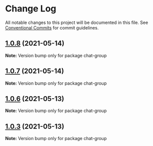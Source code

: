 # Change Log

All notable changes to this project will be documented in this file.
See [Conventional Commits](https://conventionalcommits.org) for commit guidelines.

## [1.0.8](https://github.com/sametpalitci/microservice-chat-app/compare/v1.0.7...v1.0.8) (2021-05-14)

**Note:** Version bump only for package chat-group





## [1.0.7](https://github.com/sametpalitci/microservice-chat-app/compare/v1.0.6...v1.0.7) (2021-05-14)

**Note:** Version bump only for package chat-group





## [1.0.6](https://github.com/sametpalitci/microservice-chat-app/compare/v1.0.5...v1.0.6) (2021-05-13)

**Note:** Version bump only for package chat-group





## [1.0.3](https://github.com/sametpalitci/microservice-chat-app/compare/v1.0.2...v1.0.3) (2021-05-13)

**Note:** Version bump only for package chat-group
